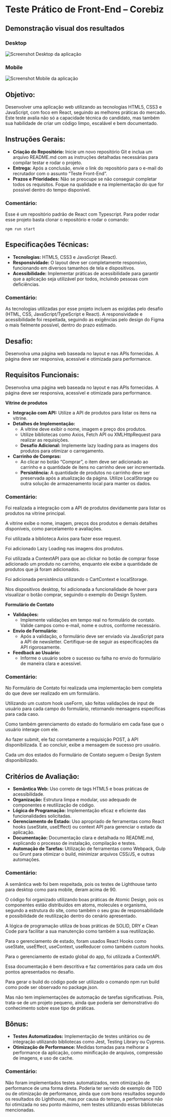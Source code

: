 # Teste Prático de Front-End – Corebiz

## Demonstração visual dos resultados

### Desktop

![Screenshot Desktop da aplicação](public/preview-desktop.png)

### Mobile

![Screenshot Mobile da aplicação](public/preview-mobile.png)

## Objetivo:

Desenvolver uma aplicação web utilizando as tecnologias HTML5, CSS3 e JavaScript, com foco em React, seguindo as
melhores práticas do mercado. Este teste avalia não só a capacidade técnica do candidato, mas também sua
habilidade de criar um código limpo, escalável e bem documentado.

## Instruções Gerais:

<ul>
  <li>
    <b>Criação do Repositório:</b> Inicie um novo repositório Git e inclua um arquivo README.md com as instruções detalhadas necessárias para compilar testar e rodar o projeto.
  </li>
  <li>
    <b>Entrega:</b> Após a conclusão, envie o link do repositório para o e-mail do recrutador com o assunto “Teste Front-End”.
  </li>
  <li>
    <b>Prazos e Prioridades:</b> Não se preocupe se não conseguir completar todos os requisitos. Foque na qualidade e na implementação do que for possível dentro do tempo disponível.
  </li>
</ul>

### Comentário:

Esse é um repositório padrão de React com Typescript. Para poder rodar esse projeto basta clonar o repositório e rodar o comando:

```shell
npm run start
```

## Especificações Técnicas:

<ul>
  <li>
    <b>Tecnologias:</b> HTML5, CSS3 e JavaScript (React).
  </li>
  <li>
    <b>Responsividade:</b> O layout deve ser completamente responsivo, funcionando em diversos tamanhos de tela e dispositivos.
  </li>
  <li>
    <b>Acessibilidade:</b> Implementar práticas de acessibilidade para garantir que a aplicação seja utilizável por todos, incluindo pessoas com deficiências.
  </li>
</ul>

### Comentário:

As tecnologias utilizadas por esse projeto incluem as exigidas pelo desafio (HTML, CSS, JavaScript/TypeScript e React). A responsividade e acessibilidade foi respeitada, seguindo as exigências pelo design do Figma o mais fielmente possível, dentro do prazo estimado.

## Desafio:

Desenvolva uma página web baseada no layout e nas APIs fornecidas. A página deve ser responsiva, acessível e otimizada para performance.

## Requisitos Funcionais:

Desenvolva uma página web baseada no layout e nas APIs fornecidas. A página deve ser responsiva, acessível e otimizada para performance.

<b>Vitrine de produtos</b>

<ul>
  <li>
    <b>Integração com API:</b> Utilize a API de produtos para listar os itens na vitrine.
  </li>
  <li>
    <b>Detalhes de Implementação:</b> 
    <ul>
      <li>A vitrine deve exibir o nome, imagem e preço dos produtos.</li>
      <li>Utilize bibliotecas como Axios, Fetch API ou XMLHttpRequest para realizar as requisições.</li>
      <li><b>Desafio Adicional:</b> Implemente lazy loading para as imagens dos produtos para otimizar o carregamento.</li>
    </ul>
  </li>
  <li>
    <b>Carrinho de Compras:</b>
    <ul>
      <li>Ao clicar no botão “Comprar”, o item deve ser adicionado ao carrinho e a quantidade de itens no carrinho deve ser incrementada.</li>
      <li><b>Persistência:</b> A quantidade de produtos no carrinho deve ser preservada após a atualização da página. Utilize LocalStorage ou outra solução de armazenamento local para manter os dados.</li>
    </ul>
  </li>
</ul>

### Comentário:

Foi realizada a integração com a API de produtos devidamente para listar os produtos na vitrine principal.

A vitrine exibe o nome, imagem, preços dos produtos e demais detalhes disponíveis, como parcelamento e avaliações.

Foi utilizada a biblioteca Axios para fazer esse request.

Foi adicionado Lazy Loading nas imagens dos produtos.

Foi utilizada a ContextAPI para que ao clickar no botão de comprar fosse adicionado um produto no carrinho, enquanto ele exibe a quantidade de produtos que já foram adicionados.

Foi adicionada persistência utilizando o CartContext e localStorage.

Nos dispositivos desktop, foi adicionada a funcionalidade de hover para visualizar o botão comprar, seguindo o exemplo do Design System.

<b>Formulário de Contato</b>

<ul>
  <li>
    <b>Validações:</b>
    <ul>
      <li>Implemente validações em tempo real no formulário de contato. Valide campos como e-mail, nome e outros, conforme necessário.</li>
    </ul>
  </li>
  <li>
    <b>Envio de Formulário:</b> 
    <ul>
      <li>Após a validação, o formulário deve ser enviado via JavaScript para a API de newsletter. Certifique-se de seguir as especificações da API rigorosamente.</li>
    </ul>
  </li>
  <li>
    <b>Feedback ao Usuário:</b>
    <ul>
      <li>Informe o usuário sobre o sucesso ou falha no envio do formulário de maneira clara e acessível.</li>
    </ul>
  </li>
</ul>

### Comentário:

No Formulário de Contato foi realizada uma implementação bem
completa do que deve ser realizado em um formulário.

Utilizando um custom hook useForm, são feitas validações de
input de usuário para cada campo do formulário, retornando
mensagens específicas para cada caso.

Como também gerenciamento do estado do formulário em cada
fase que o usuário interage com ele.

Ao fazer submit, ele faz corretamente a requisição POST,
à API disponibilizada. E ao concluir, exibe a mensagem de
sucesso pro usuário.

Cada um dos estados do Formulário de Contato seguem o Design
System disponibilizado.

## Critérios de Avaliação:

<ul>
  <li>
    <b>Semântica Web:</b> Uso correto de tags HTML5 e boas práticas de acessibilidade.
  </li>
  <li>
    <b>Organização:</b> Estrutura limpa e modular, uso adequado de componentes e reutilização de código.
  </li>
  <li>
    <b>Lógica de Programação:</b> Implementação eficaz e eficiente das funcionalidades solicitadas.
  </li>
  <li>
    <b>Gerenciamento de Estado:</b> Uso apropriado de ferramentas como React hooks (useState, useEffect) ou context API para gerenciar o estado da aplicação.
  </li>
  <li>
    <b>Documentação:</b> Documentação clara e detalhada no README.md, explicando o processo de instalação, compilação e testes.
  </li>
  <li>
    <b>Automação de Tarefas:</b> Utilização de ferramentas como Webpack, Gulp ou Grunt para otimizar o build, minimizar arquivos CSS/JS, e outras automações.
  </li>
</ul>

### Comentário:

A semântica web foi bem respeitada, pois os testes de Lighthouse tanto para desktop como para mobile, deram acima de 90.

O código foi organizado utilizando boas práticas de Atomic Design, pois os componentes estão distribuídos em atoms, molecules e organisms, segundo a estrutura do site, como também o seu grau de responsabilidade e possibilidade de reutilização dentro do cenário apresentado.

A lógica de programação utiliza de boas práticas de SOLID, DRY e Clean Code para facilitar a sua manutenção como também a sua reutilização.

Para o gerenciamento de estado, foram usados React Hooks como useState, useEffect, useContext, useReducer como também custom hooks.

Para o gerenciamento de estado global do app, foi utilizada a ContextAPI.

Essa documentação é bem descritiva e faz comentários para cada um dos pontos apresentados no desafio.

Para gerar o build do código pode ser utilizado o comando npm run build como pode ser observado no package.json.

Mas não tem implementações de automação de tarefas significativas. Pois, trata-se de um projeto pequeno, ainda que poderia ser demonstrativo do conhecimento sobre
esse tipo de práticas.

## Bônus:

<ul>
  <li>
    <b>Testes Automatizados:</b> Implementação de testes unitários ou de integração utilizando bibliotecas como Jest, Testing Library ou Cypress.
  </li>
  <li>
    <b>Otimização de Performance:</b> Medidas tomadas para melhorar a performance da aplicação, como minificação de arquivos, compressão de imagens, e uso de cache.
  </li>
</ul>

### Comentário:

Não foram implementados testes automatizados, nem otimização de performance de uma forma direta. Poderia ter servido de exemplo de TDD ou de otimização de performance, ainda que com bons resultados segundo os resultados do Lighthouse, mas por causa do tempo, a performance não foi otimizada no seu ponto máximo, nem testes utilizando essas bibliotecas mencionadas.

